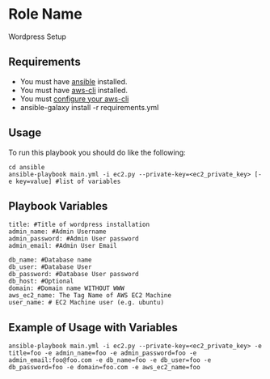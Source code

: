 Role Name
=========

Wordpress Setup

Requirements
------------

- You must have [ansible](https://www.ansible.com/) installed.
- You must have [aws-cli](https://aws.amazon.com/cli/?nc1=h_ls) installed.
- You must [configure your aws-cli](http://docs.aws.amazon.com/cli/latest/userguide/cli-chap-getting-started.html)
- ansible-galaxy install -r requirements.yml


Usage
-----

To run this playbook you should do like the following:

    cd ansible
    ansible-playbook main.yml -i ec2.py --private-key=<ec2_private_key> [-e key=value] #list of variables

    
Playbook Variables
------------------

    title: #Title of wordpress installation
    admin_name: #Admin Username
    admin_password: #Admin User password
    admin_email: #Admin User Email
    
    db_name: #Database name
    db_user: #Database User
    db_password: #Database User password
    db_host: #Optional
    domain: #Domain name WITHOUT WWW
    aws_ec2_name: The Tag Name of AWS EC2 Machine
    user_name: # EC2 Machine user (e.g. ubuntu)


Example of Usage with Variables
-------------------------------
    ansible-playbook main.yml -i ec2.py --private-key=<ec2_private_key> -e title=foo -e admin_name=foo -e admin_password=foo -e admin_email:foo@foo.com -e db_name=foo -e db_user=foo -e db_password=foo -e domain=foo.com -e aws_ec2_name=foo